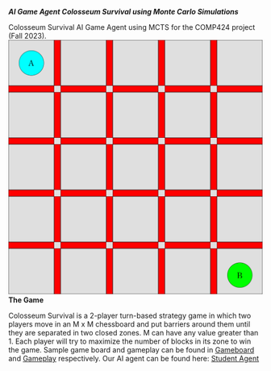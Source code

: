 ***AI Game Agent Colosseum Survival using Monte Carlo Simulations***

Colosseum Survival AI Game Agent using MCTS for the COMP424 project (Fall 2023).
![Gameboard](Colosseum-Survival-main/Gameboard.png)
**The Game**

Colosseum Survival is a 2-player turn-based strategy game in which two players move in an M x M chessboard and put barriers around them until they are separated in two closed zones. M can have any value greater than 1. Each player will try to maximize the number of blocks in its zone to win the game. Sample game board and gameplay can be found in [Gameboard](Gameboard.png) and [Gameplay](Gameplay.gif) respectively. Our AI agent can be found here: [Student Agent](agents/student_agent.py)
